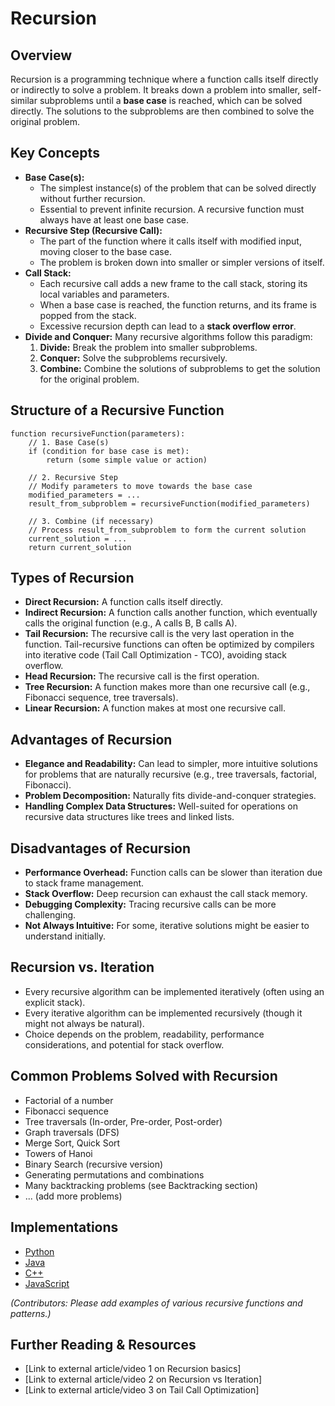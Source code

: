 # Recursion

## Overview

Recursion is a programming technique where a function calls itself directly or indirectly to solve a problem. It breaks down a problem into smaller, self-similar subproblems until a **base case** is reached, which can be solved directly. The solutions to the subproblems are then combined to solve the original problem.

## Key Concepts

*   **Base Case(s):**
    *   The simplest instance(s) of the problem that can be solved directly without further recursion.
    *   Essential to prevent infinite recursion. A recursive function must always have at least one base case.
*   **Recursive Step (Recursive Call):**
    *   The part of the function where it calls itself with modified input, moving closer to the base case.
    *   The problem is broken down into smaller or simpler versions of itself.
*   **Call Stack:**
    *   Each recursive call adds a new frame to the call stack, storing its local variables and parameters.
    *   When a base case is reached, the function returns, and its frame is popped from the stack.
    *   Excessive recursion depth can lead to a **stack overflow error**.
*   **Divide and Conquer:** Many recursive algorithms follow this paradigm:
    1.  **Divide:** Break the problem into smaller subproblems.
    2.  **Conquer:** Solve the subproblems recursively.
    3.  **Combine:** Combine the solutions of subproblems to get the solution for the original problem.

## Structure of a Recursive Function

```
function recursiveFunction(parameters):
    // 1. Base Case(s)
    if (condition for base case is met):
        return (some simple value or action)

    // 2. Recursive Step
    // Modify parameters to move towards the base case
    modified_parameters = ...
    result_from_subproblem = recursiveFunction(modified_parameters)

    // 3. Combine (if necessary)
    // Process result_from_subproblem to form the current solution
    current_solution = ...
    return current_solution
```

## Types of Recursion

*   **Direct Recursion:** A function calls itself directly.
*   **Indirect Recursion:** A function calls another function, which eventually calls the original function (e.g., A calls B, B calls A).
*   **Tail Recursion:** The recursive call is the very last operation in the function. Tail-recursive functions can often be optimized by compilers into iterative code (Tail Call Optimization - TCO), avoiding stack overflow.
*   **Head Recursion:** The recursive call is the first operation.
*   **Tree Recursion:** A function makes more than one recursive call (e.g., Fibonacci sequence, tree traversals).
*   **Linear Recursion:** A function makes at most one recursive call.

## Advantages of Recursion

*   **Elegance and Readability:** Can lead to simpler, more intuitive solutions for problems that are naturally recursive (e.g., tree traversals, factorial, Fibonacci).
*   **Problem Decomposition:** Naturally fits divide-and-conquer strategies.
*   **Handling Complex Data Structures:** Well-suited for operations on recursive data structures like trees and linked lists.

## Disadvantages of Recursion

*   **Performance Overhead:** Function calls can be slower than iteration due to stack frame management.
*   **Stack Overflow:** Deep recursion can exhaust the call stack memory.
*   **Debugging Complexity:** Tracing recursive calls can be more challenging.
*   **Not Always Intuitive:** For some, iterative solutions might be easier to understand initially.

## Recursion vs. Iteration

*   Every recursive algorithm can be implemented iteratively (often using an explicit stack).
*   Every iterative algorithm can be implemented recursively (though it might not always be natural).
*   Choice depends on the problem, readability, performance considerations, and potential for stack overflow.

## Common Problems Solved with Recursion

*   Factorial of a number
*   Fibonacci sequence
*   Tree traversals (In-order, Pre-order, Post-order)
*   Graph traversals (DFS)
*   Merge Sort, Quick Sort
*   Towers of Hanoi
*   Binary Search (recursive version)
*   Generating permutations and combinations
*   Many backtracking problems (see Backtracking section)
*   ... (add more problems)

## Implementations

*   [Python](./Implementations/Python/)
*   [Java](./Implementations/Java/)
*   [C++](./Implementations/Cpp/)
*   [JavaScript](./Implementations/JavaScript/)

*(Contributors: Please add examples of various recursive functions and patterns.)*

## Further Reading & Resources

*   [Link to external article/video 1 on Recursion basics]
*   [Link to external article/video 2 on Recursion vs Iteration]
*   [Link to external article/video 3 on Tail Call Optimization]
